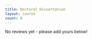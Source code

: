```yaml
---
title: Doctoral Dissertation
layout: course
count: 0
---
```


No reviews yet - please add yours below!
